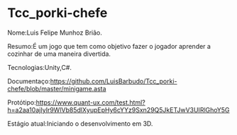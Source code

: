 # Tcc_porki-chefe
Nome:Luis Felipe Munhoz Brião.

Resumo:É um jogo que tem como objetivo fazer o jogador aprender a cozinhar de uma maneira divertida.


Tecnologias:Unity,C#.

Documentaço:https://github.com/LuisBarbudo/Tcc_porki-chefe/blob/master/minigame.asta


Protótipo:https://www.quant-ux.com/test.html?h=a2aa10ajIyIr9WlVb85dlXyupEpHy6cYYz9Sxn29Q5JkETJwV3UIRlGhoY5G


Estágio atual:Iniciando o desenvolvimento em 3D.
